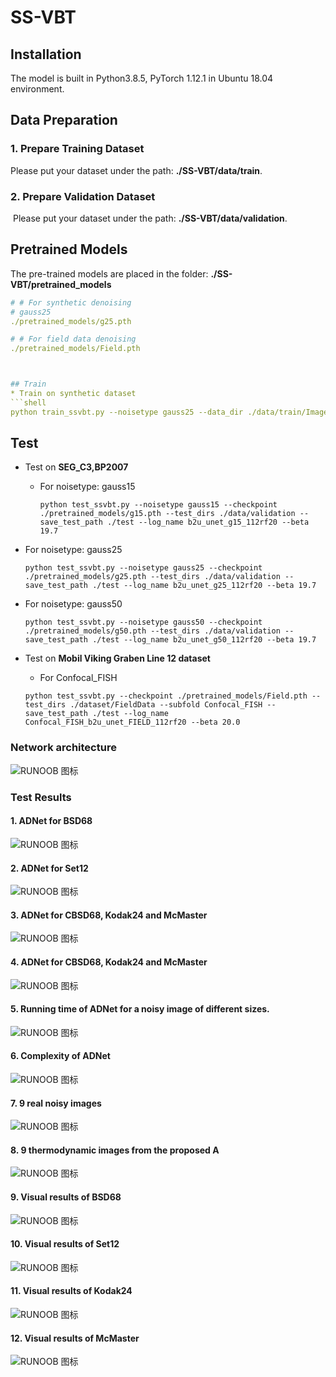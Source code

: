 # SS-VBT


## Installation
The model is built in Python3.8.5, PyTorch 1.12.1 in Ubuntu 18.04 environment.

## Data Preparation

### 1. Prepare Training Dataset

Please put your dataset under the path: **./SS-VBT/data/train**.


### 2. Prepare Validation Dataset

​	Please put your dataset under the path: **./SS-VBT/data/validation**.

## Pretrained Models

The pre-trained models are placed in the folder: **./SS-VBT/pretrained_models**

```yaml
# # For synthetic denoising
# gauss25
./pretrained_models/g25.pth

# # For field data denoising
./pretrained_models/Field.pth



## Train
* Train on synthetic dataset
```shell
python train_ssvbt.py --noisetype gauss25 --data_dir ./data/train/Imagenet_val --val_dirs ./data/validation --save_model_path ../experiments/results --log_name b2u_unet_gauss25_112rf20 --Lambda1 1.0 --Lambda2 2.0 --increase_ratio 20.0
```
## Test

* Test on **SEG_C3,BP2007**

  * For noisetype: gauss15

    ```shell
    python test_ssvbt.py --noisetype gauss15 --checkpoint ./pretrained_models/g15.pth --test_dirs ./data/validation --save_test_path ./test --log_name b2u_unet_g15_112rf20 --beta 19.7
    ```
 * For noisetype: gauss25

    ```shell
    python test_ssvbt.py --noisetype gauss25 --checkpoint ./pretrained_models/g25.pth --test_dirs ./data/validation --save_test_path ./test --log_name b2u_unet_g25_112rf20 --beta 19.7
    ```
* For noisetype: gauss50

    ```shell
    python test_ssvbt.py --noisetype gauss50 --checkpoint ./pretrained_models/g50.pth --test_dirs ./data/validation --save_test_path ./test --log_name b2u_unet_g50_112rf20 --beta 19.7
    ```

* Test on **Mobil Viking Graben Line 12 dataset**

  *  For Confocal_FISH

    ```shell
    python test_ssvbt.py --checkpoint ./pretrained_models/Field.pth --test_dirs ./dataset/FieldData --subfold Confocal_FISH --save_test_path ./test --log_name Confocal_FISH_b2u_unet_FIELD_112rf20 --beta 20.0
    ```
### Network architecture
![RUNOOB 图标](./networkandresult/1.png)

### Test Results
#### 1. ADNet for BSD68
![RUNOOB 图标](./networkandresult/2BSD.png)

#### 2. ADNet for Set12
![RUNOOB 图标](./networkandresult/3Set12.png)

#### 3. ADNet for CBSD68, Kodak24 and McMaster
![RUNOOB 图标](./networkandresult/4color.png)

#### 4. ADNet for CBSD68, Kodak24 and McMaster
![RUNOOB 图标](./networkandresult/5realnoisy.png)

#### 5. Running time of ADNet for a noisy image of different sizes.
![RUNOOB 图标](./networkandresult/6ruungtime.png)

#### 6. Complexity of ADNet
![RUNOOB 图标](./networkandresult/7complexity.png)

#### 7. 9 real noisy images
![RUNOOB 图标](./networkandresult/8realnoisy.png)

#### 8. 9 thermodynamic images from the proposed A
![RUNOOB 图标](./networkandresult/9ab.png)

#### 9. Visual results of BSD68
![RUNOOB 图标](./networkandresult/9gray.png)

#### 10. Visual results of Set12
![RUNOOB 图标](./networkandresult/10gray.png)

#### 11. Visual results of Kodak24
![RUNOOB 图标](./networkandresult/11.png)

#### 12. Visual results of McMaster 
![RUNOOB 图标](./networkandresult/12.png)

 
